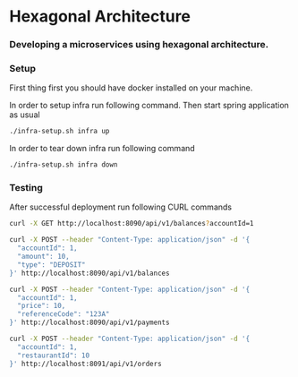 # Hexagonal Architecture

### Developing a microservices using hexagonal architecture.


### Setup

First thing first you should have docker installed on your machine.

In order to setup infra run following command. Then start spring application as usual


```sh
./infra-setup.sh infra up 
```

In order to tear down infra run following command
```sh
./infra-setup.sh infra down
```

### Testing

After successful deployment run following CURL commands

```sh
curl -X GET http://localhost:8090/api/v1/balances?accountId=1
```

```sh
curl -X POST --header "Content-Type: application/json" -d '{
  "accountId": 1,
  "amount": 10,
  "type": "DEPOSIT"
}' http://localhost:8090/api/v1/balances
```


```sh
curl -X POST --header "Content-Type: application/json" -d '{
  "accountId": 1,
  "price": 10,
  "referenceCode": "123A"
}' http://localhost:8090/api/v1/payments
```

```sh
curl -X POST --header "Content-Type: application/json" -d '{
  "accountId": 1,
  "restaurantId": 10
}' http://localhost:8091/api/v1/orders
```









